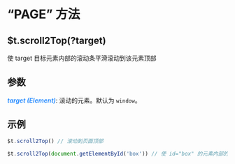 # “PAGE” 方法

## $t.scroll2Top(?target)

使 target 目标元素内部的滚动条平滑滚动到该元素顶部

## 参数

<i style="color: #3492ff;font-weight: 700;">target (Element)</i>: 滚动的元素。默认为 `window`。

## 示例

```javascript
$t.scroll2Top() // 滚动到页面顶部

$t.scroll2Top(document.getElementById('box')) // 使 id="box" 的元素内部的滚动条滚动到顶部
```
